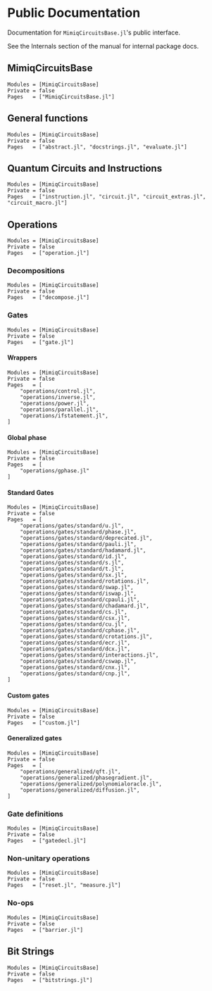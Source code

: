 # Public Documentation

Documentation for `MimiqCircuitsBase.jl`'s public interface.

See the Internals section of the manual for internal package docs.

## MimiqCircuitsBase

```@autodocs
Modules = [MimiqCircuitsBase]
Private = false
Pages   = ["MimiqCircuitsBase.jl"]
```

## General functions

```@autodocs
Modules = [MimiqCircuitsBase]
Private = false
Pages   = ["abstract.jl", "docstrings.jl", "evaluate.jl"]
```

## Quantum Circuits and Instructions

```@autodocs
Modules = [MimiqCircuitsBase]
Private = false
Pages   = ["instruction.jl", "circuit.jl", "circuit_extras.jl", "circuit_macro.jl"]
```

## Operations

```@autodocs
Modules = [MimiqCircuitsBase]
Private = false
Pages   = ["operation.jl"]
```

### Decompositions

```@autodocs
Modules = [MimiqCircuitsBase]
Private = false
Pages   = ["decompose.jl"]
```

### Gates

```@autodocs
Modules = [MimiqCircuitsBase]
Private = false
Pages   = ["gate.jl"]
```

#### Wrappers

```@autodocs
Modules = [MimiqCircuitsBase]
Private = false
Pages   = [
    "operations/control.jl",
    "operations/inverse.jl",
    "operations/power.jl",
    "operations/parallel.jl",
    "operations/ifstatement.jl",
]
```

#### Global phase

```@autodocs
Modules = [MimiqCircuitsBase]
Private = false
Pages   = [
    "operations/gphase.jl"
]
```

#### Standard Gates

```@autodocs
Modules = [MimiqCircuitsBase]
Private = false
Pages   = [
    "operations/gates/standard/u.jl",
    "operations/gates/standard/phase.jl",
    "operations/gates/standard/deprecated.jl",
    "operations/gates/standard/pauli.jl",
    "operations/gates/standard/hadamard.jl",
    "operations/gates/standard/id.jl",
    "operations/gates/standard/s.jl",
    "operations/gates/standard/t.jl",
    "operations/gates/standard/sx.jl",
    "operations/gates/standard/rotations.jl",
    "operations/gates/standard/swap.jl",
    "operations/gates/standard/iswap.jl",
    "operations/gates/standard/cpauli.jl",
    "operations/gates/standard/chadamard.jl",
    "operations/gates/standard/cs.jl",
    "operations/gates/standard/csx.jl",
    "operations/gates/standard/cu.jl",
    "operations/gates/standard/cphase.jl",
    "operations/gates/standard/crotations.jl",
    "operations/gates/standard/ecr.jl",
    "operations/gates/standard/dcx.jl",
    "operations/gates/standard/interactions.jl",
    "operations/gates/standard/cswap.jl",
    "operations/gates/standard/cnx.jl",
    "operations/gates/standard/cnp.jl",
]
```

#### Custom gates

```@autodocs
Modules = [MimiqCircuitsBase]
Private = false
Pages   = ["custom.jl"]
```

#### Generalized gates

```@autodocs
Modules = [MimiqCircuitsBase]
Private = false
Pages   = [
    "operations/generalized/qft.jl",
    "operations/generalized/phasegradient.jl",
    "operations/generalized/polynomialoracle.jl",
    "operations/generalized/diffusion.jl",
]
```

### Gate definitions

```@autodocs
Modules = [MimiqCircuitsBase]
Private = false
Pages   = ["gatedecl.jl"]
```

### Non-unitary operations

```@autodocs
Modules = [MimiqCircuitsBase]
Private = false
Pages   = ["reset.jl", "measure.jl"]
```

### No-ops

```@autodocs
Modules = [MimiqCircuitsBase]
Private = false
Pages   = ["barrier.jl"]
```

## Bit Strings

```@autodocs
Modules = [MimiqCircuitsBase]
Private = false
Pages   = ["bitstrings.jl"]
```

